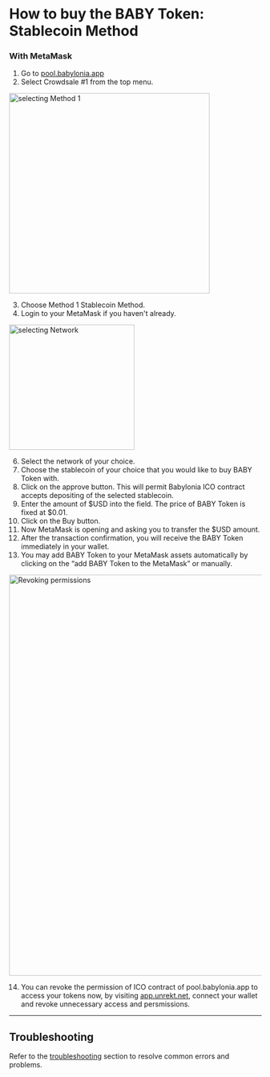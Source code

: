 
# How to buy the BABY Token: Stablecoin Method

### With MetaMask

 1. Go to [pool.babylonia.app](pool.babylonia.app)
 2. Select Crowdsale #1 from the top menu.

<img width="400" alt="selecting Method 1" src="https://user-images.githubusercontent.com/94221562/174118322-e886df88-6ce2-499f-98cf-ab7da60a0909.png">

  
 3. Choose Method 1 Stablecoin Method.
 4. Login to your MetaMask if you haven't already.

<img width="250" alt="selecting Network" src="https://user-images.githubusercontent.com/94221562/174118916-9a75eaf2-dbdf-422e-b418-347768c419e5.png">

 6. Select the network of your choice.
 7. Choose the stablecoin of your choice that you would like to buy BABY Token with.
 8. Click on the approve button. This will permit Babylonia ICO contract accepts depositing of the selected stablecoin.
 9. Enter the amount of $USD into the field. The price of BABY Token is fixed at $0.01.
 10. Click on the Buy button.
 11. Now MetaMask is opening and asking you to transfer the $USD amount.
 12. After the transaction confirmation, you will receive the BABY Token immediately in your wallet. 
 13. You may add BABY Token to your MetaMask assets automatically by clicking on the “add BABY Token to the MetaMask” or manually.

<img width="800" alt="Revoking permissions" src="https://user-images.githubusercontent.com/94221562/174119415-871c6577-fe0b-4e7b-a6db-ec54e16e7f6f.png">


 14. You can revoke the permission of ICO contract of pool.babylonia.app to access your tokens now, by visiting [app.unrekt.net](https://app.unrekt.net/), connect your wallet and revoke unnecessary access and persmissions.


<hr/>

## Troubleshooting
Refer to the [troubleshooting](troubleshooting-pool.md) section to resolve common errors and problems.
